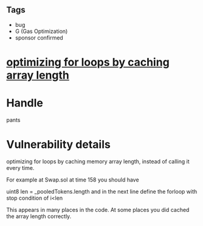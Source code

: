 ## Tags

- bug
- G (Gas Optimization)
- sponsor confirmed

# [optimizing for loops by caching array length](https://github.com/code-423n4/2021-11-bootfinance-findings/issues/14) 

# Handle

pants


# Vulnerability details

optimizing for loops by caching memory array length, instead of calling it every time.

For example at Swap.sol at time 158 you should have

uint8 len = _pooledTokens.length
and in the next line define the forloop with stop condition of  i<len

This appears in many places in the code. At some places you did cached the array length correctly.


